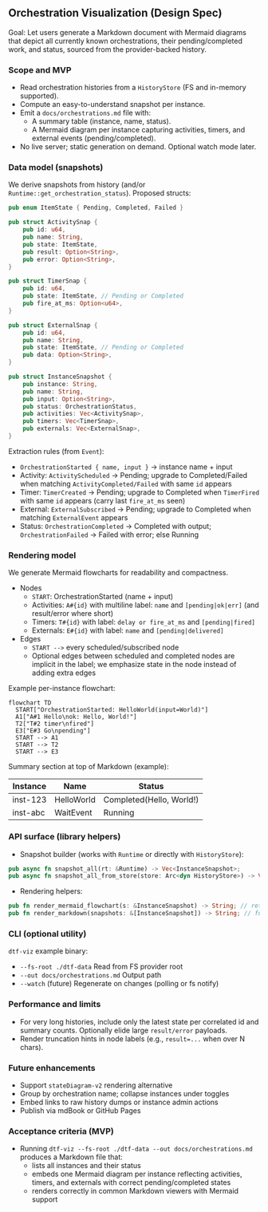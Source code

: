## Orchestration Visualization (Design Spec)

Goal: Let users generate a Markdown document with Mermaid diagrams that depict all currently known orchestrations, their pending/completed work, and status, sourced from the provider-backed history.

### Scope and MVP

- Read orchestration histories from a `HistoryStore` (FS and in-memory supported).
- Compute an easy-to-understand snapshot per instance.
- Emit a `docs/orchestrations.md` file with:
  - A summary table (instance, name, status).
  - A Mermaid diagram per instance capturing activities, timers, and external events (pending/completed).
- No live server; static generation on demand. Optional watch mode later.

### Data model (snapshots)

We derive snapshots from history (and/or `Runtime::get_orchestration_status`). Proposed structs:

```rust
pub enum ItemState { Pending, Completed, Failed }

pub struct ActivitySnap {
    pub id: u64,
    pub name: String,
    pub state: ItemState,
    pub result: Option<String>,
    pub error: Option<String>,
}

pub struct TimerSnap {
    pub id: u64,
    pub state: ItemState, // Pending or Completed
    pub fire_at_ms: Option<u64>,
}

pub struct ExternalSnap {
    pub id: u64,
    pub name: String,
    pub state: ItemState, // Pending or Completed
    pub data: Option<String>,
}

pub struct InstanceSnapshot {
    pub instance: String,
    pub name: String,
    pub input: Option<String>,
    pub status: OrchestrationStatus,
    pub activities: Vec<ActivitySnap>,
    pub timers: Vec<TimerSnap>,
    pub externals: Vec<ExternalSnap>,
}
```

Extraction rules (from `Event`):

- `OrchestrationStarted { name, input }` → instance name + input
- Activity: `ActivityScheduled` → Pending; upgrade to Completed/Failed when matching `ActivityCompleted/Failed` with same `id` appears
- Timer: `TimerCreated` → Pending; upgrade to Completed when `TimerFired` with same `id` appears (carry last `fire_at_ms` seen)
- External: `ExternalSubscribed` → Pending; upgrade to Completed when matching `ExternalEvent` appears
- Status: `OrchestrationCompleted` → Completed with output; `OrchestrationFailed` → Failed with error; else Running

### Rendering model

We generate Mermaid flowcharts for readability and compactness.

- Nodes
  - `START`: OrchestrationStarted (name + input)
  - Activities: `A#{id}` with multiline label: `name` and `[pending|ok|err]` (and result/error where short)
  - Timers: `T#{id}` with label: `delay or fire_at_ms` and `[pending|fired]`
  - Externals: `E#{id}` with label: `name` and `[pending|delivered]`
- Edges
  - `START -->` every scheduled/subscribed node
  - Optional edges between scheduled and completed nodes are implicit in the label; we emphasize state in the node instead of adding extra edges

Example per-instance flowchart:

```mermaid
flowchart TD
  START["OrchestrationStarted: HelloWorld(input=World)"]
  A1["A#1 Hello\nok: Hello, World!"]
  T2["T#2 timer\nfired"]
  E3["E#3 Go\npending"]
  START --> A1
  START --> T2
  START --> E3
```

Summary section at top of Markdown (example):

| Instance | Name | Status |
|---|---|---|
| inst-123 | HelloWorld | Completed(Hello, World!) |
| inst-abc | WaitEvent | Running |

### API surface (library helpers)

- Snapshot builder (works with `Runtime` or directly with `HistoryStore`):

```rust
pub async fn snapshot_all(rt: &Runtime) -> Vec<InstanceSnapshot>;
pub async fn snapshot_all_from_store(store: Arc<dyn HistoryStore>) -> Vec<InstanceSnapshot>;
```

- Rendering helpers:

```rust
pub fn render_mermaid_flowchart(s: &InstanceSnapshot) -> String; // returns Mermaid DSL
pub fn render_markdown(snapshots: &[InstanceSnapshot]) -> String; // full markdown doc
```

### CLI (optional utility)

`dtf-viz` example binary:

- `--fs-root ./dtf-data` Read from FS provider root
- `--out docs/orchestrations.md` Output path
- `--watch` (future) Regenerate on changes (polling or fs notify)

### Performance and limits

- For very long histories, include only the latest state per correlated id and summary counts. Optionally elide large `result/error` payloads.
- Render truncation hints in node labels (e.g., `result=...` when over N chars).

### Future enhancements

- Support `stateDiagram-v2` rendering alternative
- Group by orchestration name; collapse instances under toggles
- Embed links to raw history dumps or instance admin actions
- Publish via mdBook or GitHub Pages

### Acceptance criteria (MVP)

- Running `dtf-viz --fs-root ./dtf-data --out docs/orchestrations.md` produces a Markdown file that:
  - lists all instances and their status
  - embeds one Mermaid diagram per instance reflecting activities, timers, and externals with correct pending/completed states
  - renders correctly in common Markdown viewers with Mermaid support


